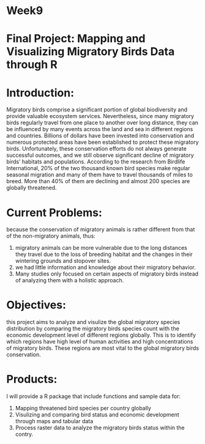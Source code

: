 # Week9
# Final Project: Mapping and Visualizing  Migratory Birds Data through R
# Introduction: 
Migratory birds comprise a significant portion of global biodiversity and provide valuable ecosystem services. Nevertheless, since many migratory birds regularly travel from one place to another over long distance, they can be influenced by many events across the land and sea in different regions and countries. Billions of dollars have been invested into conservation and numerous protected areas have been established to protect these migratory birds. Unfortunately, these conservation efforts do not always generate successful outcomes, and we still observe significant decline of migratory birds’ habitats and populations. According to the research from Birdlife International, 20% of the two thousand known bird species make regular seasonal migration and many of them have to travel thousands of miles to breed. More than 40% of them are declining and almost 200 species are globally threatened. 
 
# Current Problems: 
because the conservation of migratory animals is rather different from that of the non-migratory animals, thus: 
1. migratory animals can be more vulnerable due to the long distances they travel due to  the loss of breeding habitat and the changes in their wintering grounds and stopover sites. 
2. we had little information and knowledge about their migratory behavior. 
3. Many studies only focused on certain aspects of migratory birds instead of analyzing them with a holistic approach. 
 
# Objectives: 
this project aims to analyze and visulize the global migratory species distribution by comparing the migratory birds species count with the economic development level of different regions globally. This is to identify which regions have high level of human activities and high concentrations of migratory birds. These regions are most vital to the global migratory birds conservation. 
 
# Products:
I will provide a R package that include functions and sample data for:
1. Mapping threatened bird species per country globally
2. Visulizing and comparing bird status and economic development through maps and tabular data
3. Process raster data to analyze the migratory birds status within the contry.
